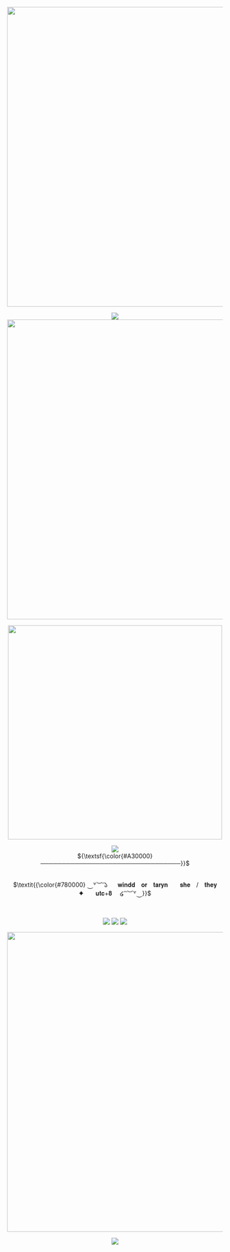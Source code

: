 
<p align="center">
<img src="https://files.catbox.moe/3l8gir.png" width="700">

<p align="center">
<img src="https://spotify-github-profile.kittinanx.com/api/view?uid=qiutjziv04qnx0h1h32h7uxbt&cover_image=true&theme=novatorem&show_offline=false&background_color=000000&interchange=false&bar_color=700000&bar_color_cover=false)](https://github.com/kittinan/spotify-github-profile")

<p align="center">
<img src="https://files.catbox.moe/233dea.png" width="700">
<p align="center">
<img src="https://files.catbox.moe/ron95q.png" width="500">
<p align="center">
<img src="https://readme-typing-svg.demolab.com?font=Newsreader&weight=700&duration=4000&pause=&color=7D0000&center=true&width=435&lines=But+when+Harmonia+shines%2C;Atlas+beholds+her;So+bathed+in+serenity%2C;beauty%2C;in+synchronicity%2C;blissfully.">
<br>
  ${\textsf{\color{#A30000}─────────────────────────────────}}$
<p align="center">
<br> $\textit{{\color{#780000}  ⏝꒷︶ ͡𑁬     𝐰𝐢𝐧𝐝𝐝　𝐨𝐫　𝐭𝐚𝐫𝐲𝐧　　𝐬𝐡𝐞　/　𝐭𝐡𝐞𝐲　　✦　　𝐮𝐭𝐜+𝟖    ໒ ͡ ︶꒷⏝}}$ 
</p>
　
<p align="center">
<a href="https://trideclectic.carrd.co"><img src="https://img.shields.io/badge/carrd_𝝑𝝔-780000"></a> <a href="https://stellated.carrd.co"><img src="https://img.shields.io/badge/c0mms_𝝑𝝔-780000"></a> <a href="https://bundlrs.cc/windd"><img src="https://img.shields.io/badge/bundlrs_𝝑𝝔-780000"></a>

<p align="center">
<img src="https://files.catbox.moe/7u1mo0.png" width="700">
 
<p align="center">
<img src="https://komarev.com/ghpvc/?username=tarynights&label= 𝝑𝝔 &color=780000&style=plastic">
</p>
